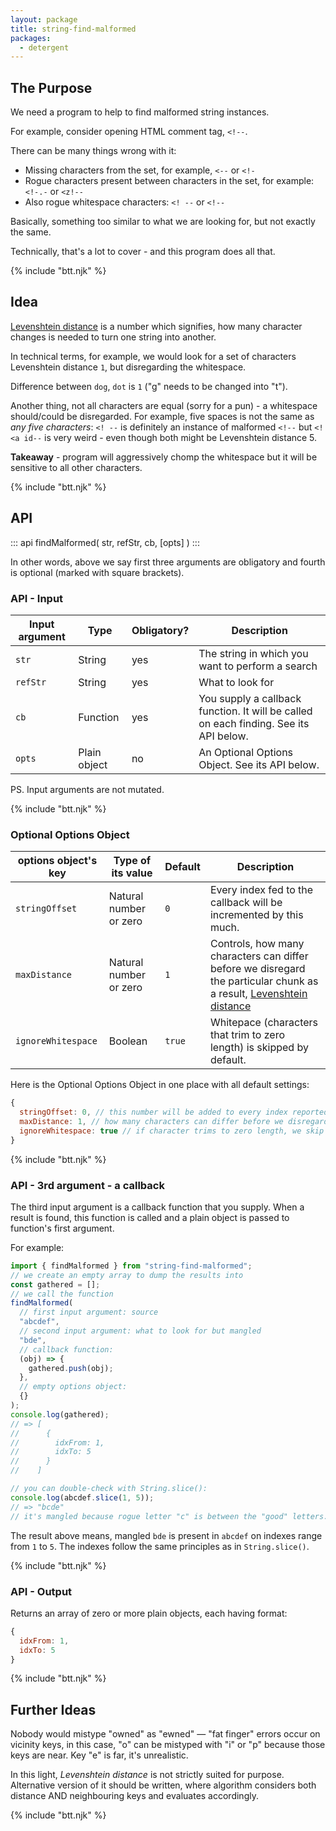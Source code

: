 ```yaml
---
layout: package
title: string-find-malformed
packages:
  - detergent
---
```


## The Purpose

We need a program to help to find malformed string instances.

For example, consider opening HTML comment tag, `<!--`.

There can be many things wrong with it:

- Missing characters from the set, for example, `<--` or `<!-`
- Rogue characters present between characters in the set, for example: `<!-.-` or `<z!--`
- Also rogue whitespace characters: `<! --` or `<!--`

Basically, something too similar to what we are looking for, but not exactly the same.

Technically, that's a lot to cover - and this program does all that.

{% include "btt.njk" %}

## Idea

[Levenshtein distance](https://en.wikipedia.org/wiki/Levenshtein_distance) is a number which signifies, how many character changes is needed to turn one string into another.

In technical terms, for example, we would look for a set of characters Levenshtein distance `1`, but disregarding the whitespace.

Difference between `dog`, `dot` is `1` ("g" needs to be changed into "t").

Another thing, not all characters are equal (sorry for a pun) - a whitespace should/could be disregarded. For example, five spaces is not the same as _any five characters_: `<! --` is definitely an instance of malformed `<!--` but `<!<a id--` is very weird - even though both might be Levenshtein distance 5.

**Takeaway** - program will aggressively chomp the whitespace but it will be sensitive to all other characters.

{% include "btt.njk" %}

## API

::: api
findMalformed(
  str, 
  refStr, 
  cb, 
  [opts]
)
:::

In other words, above we say first three arguments are obligatory and fourth is optional (marked with square brackets).

### API - Input

| Input argument | Type         | Obligatory? | Description                                                                           |
| -------------- | ------------ | ----------- | ------------------------------------------------------------------------------------- |
| `str`          | String       | yes         | The string in which you want to perform a search                                      |
| `refStr`       | String       | yes         | What to look for                                                                      |
| `cb`           | Function     | yes         | You supply a callback function. It will be called on each finding. See its API below. |
| `opts`         | Plain object | no          | An Optional Options Object. See its API below.                                        |

PS. Input arguments are not mutated.

{% include "btt.njk" %}

### Optional Options Object

| options object's key | Type of its value      | Default | Description                                                                                   |
| -------------------- | ---------------------- | ------- | --------------------------------------------------------------------------------------------- |
| `stringOffset`       | Natural number or zero | `0`     | Every index fed to the callback will be incremented by this much.                             |
| `maxDistance`        | Natural number or zero | `1`     | Controls, how many characters can differ before we disregard the particular chunk as a result, [Levenshtein distance](https://en.wikipedia.org/wiki/Levenshtein_distance) |
| `ignoreWhitespace`        | Boolean                | `true`  | Whitepace (characters that trim to zero length) is skipped by default.                        |

Here is the Optional Options Object in one place with all default settings:

```js
{
  stringOffset: 0, // this number will be added to every index reported to the callback
  maxDistance: 1, // how many characters can differ before we disregard that chunk
  ignoreWhitespace: true // if character trims to zero length, we skip on default setting
}
```

{% include "btt.njk" %}

### API - 3rd argument - a callback

The third input argument is a callback function that you supply. When a result is found, this function is called and a plain object is passed to function's first argument.

For example:

```js
import { findMalformed } from "string-find-malformed";
// we create an empty array to dump the results into
const gathered = [];
// we call the function
findMalformed(
  // first input argument: source
  "abcdef",
  // second input argument: what to look for but mangled
  "bde",
  // callback function:
  (obj) => {
    gathered.push(obj);
  },
  // empty options object:
  {}
);
console.log(gathered);
// => [
//      {
//        idxFrom: 1,
//        idxTo: 5
//      }
//    ]

// you can double-check with String.slice():
console.log(abcdef.slice(1, 5));
// => "bcde"
// it's mangled because rogue letter "c" is between the "good" letters.
```

The result above means, mangled `bde` is present in `abcdef` on indexes range from `1` to `5`. The indexes follow the same principles as in `String.slice()`.

{% include "btt.njk" %}

### API - Output

Returns an array of zero or more plain objects, each having format:

```js
{
  idxFrom: 1,
  idxTo: 5
}
```

{% include "btt.njk" %}

## Further Ideas

Nobody would mistype "owned" as "ewned" — "fat finger" errors occur on vicinity keys, in this case, "o" can be mistyped with "i" or "p" because those keys are near. Key "e" is far, it's unrealistic.

In this light, _Levenshtein distance_ is not strictly suited for purpose. Alternative version of it should be written, where algorithm considers both distance AND neighbouring keys and evaluates accordingly.

{% include "btt.njk" %}
